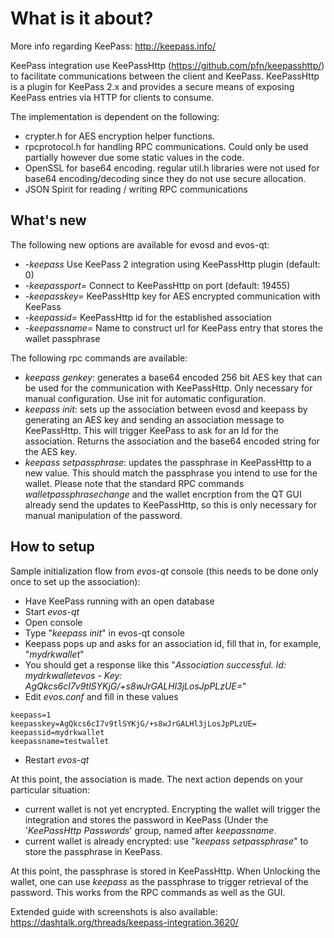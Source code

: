 What is it about?
=================

More info regarding KeePass: http://keepass.info/

KeePass integration use KeePassHttp (https://github.com/pfn/keepasshttp/) to facilitate communications between the client and KeePass. KeePassHttp is a plugin for KeePass 2.x and provides a secure means of exposing KeePass entries via HTTP for clients to consume.

The implementation is dependent on the following:
 - crypter.h for AES encryption helper functions.
 - rpcprotocol.h for handling RPC communications. Could only be used partially however due some static values in the code.
 - OpenSSL for base64 encoding. regular util.h libraries were not used for base64 encoding/decoding since they do not use secure allocation.
 - JSON Spirit for reading / writing RPC communications

What's new
----------------

The following new options are available for evosd and evos-qt:
 - _-keepass_ Use KeePass 2 integration using KeePassHttp plugin (default: 0)
 - _-keepassport=_ Connect to KeePassHttp on port (default: 19455)
 - _-keepasskey=_ KeePassHttp key for AES encrypted communication with KeePass
 - _-keepassid=_ KeePassHttp id for the established association
 - _-keepassname=_ Name to construct url for KeePass entry that stores the wallet passphrase

The following rpc commands are available:

 - _keepass genkey_: generates a base64 encoded 256 bit AES key that can be used for the communication with KeePassHttp. Only necessary for manual configuration. Use init for automatic configuration.
 - _keepass init_: sets up the association between evosd and keepass by generating an AES key and sending an association message to KeePassHttp. This will trigger KeePass to ask for an Id for the association. Returns the association and the base64 encoded string for the AES key.
 - _keepass setpassphrase_: updates the passphrase in KeePassHttp to a new value. This should match the passphrase you intend to use for the wallet. Please note that the standard RPC commands _walletpassphrasechange_ and the wallet encrption from the QT GUI already send the updates to KeePassHttp, so this is only necessary for manual manipulation of the password.

How to setup
----------------

Sample initialization flow from _evos-qt_ console (this needs to be done only once to set up the association):

 - Have KeePass running with an open database
 - Start _evos-qt_
 - Open console
 - Type "_keepass init_" in evos-qt console
 - Keepass pops up and asks for an association id, fill that in, for example, "_mydrkwallet_"
 - You should get a response like this "_Association successful. Id: mydrkwalletevos - Key: AgQkcs6cI7v9tlSYKjG/+s8wJrGALHl3jLosJpPLzUE=_"
 - Edit _evos.conf_ and fill in these values
```
keepass=1
keepasskey=AgQkcs6cI7v9tlSYKjG/+s8wJrGALHl3jLosJpPLzUE=
keepassid=mydrkwallet
keepassname=testwallet
```
 - Restart _evos-qt_

At this point, the association is made. The next action depends on your particular situation:

 - current wallet is not yet encrypted. Encrypting the wallet will trigger the integration and stores the password in KeePass (Under the '_KeePassHttp Passwords_' group, named after _keepassname_.
 - current wallet is already encrypted: use "_keepass setpassphrase_" to store the passphrase in KeePass.

At this point, the passphrase is stored in KeePassHttp. When Unlocking the wallet, one can use _keepass_ as the passphrase to trigger retrieval of the password. This works from the RPC commands as well as the GUI.

Extended guide with screenshots is also available: https://dashtalk.org/threads/keepass-integration.3620/
